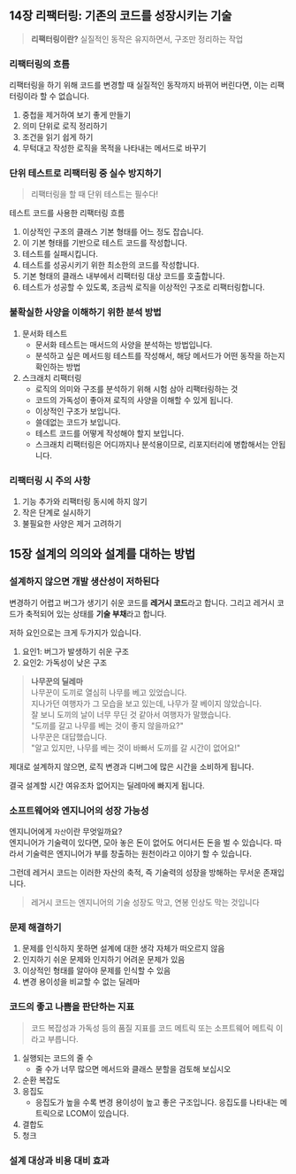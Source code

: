 ## 14장 리팩터링: 기존의 코드를 성장시키는 기술

> **리팩터링이란?**
> 실질적인 동작은 유지하면서, 구조만 정리하는 작업

### 리팩터링의 흐름

리팩터링을 하기 위해 코드를 변경할 때 실질적인 동작까지 바뀌어 버린다면, 이는 리팩터링이라 할 수 없습니다.

 1. 중첩을 제거하여 보기 좋게 만들기
 2. 의미 단위로 로직 정리하기
 3. 조건을 읽기 쉽게 하기
 4. 무턱대고 작성한 로직을 목적을 나타내는 메서드로 바꾸기

### 단위 테스트로 리팩터링 중 실수 방지하기

> 리팩터링을 할 때 단위 테스트는 필수다!

테스트 코드를 사용한 리팩터링 흐름

1. 이상적인 구조의 클래스 기본 형태를 어느 정도 잡습니다.
2. 이 기본 형태를 기반으로 테스트 코드를 작성합니다.
3. 테스트를 실패시킵니다.
4. 테스트를 성공시키기 위한 최소한의 코드를 작성합니다.
5. 기본 형태의 클래스 내부에서 리팩터링 대상 코드를 호출합니다.
6. 테스트가 성공할 수 있도록, 조금씩 로직을 이상적인 구조로 리팩터링합니다.

### 불확실한 사양을 이해하기 위한 분석 방법

1. 문서화 테스트
   - 문서화 테스트는 매서드의 사양을 분석하는 방법입니다.
   - 분석하고 싶은 메서드읭 테스트를 작성해서, 해당 메서드가 어떤 동작을 하는지 확인하는 방법
2. 스크래치 리팩터링
   - 로직의 의미와 구조를 분석하기 위해 시험 삼아 리팩터링하는 것
   - 코드의 가독성이 좋아져 로직의 사양을 이해할 수 있게 됩니다.
   - 이상적인 구조가 보입니다.
   - 쓸데없는 코드가 보입니다.
   - 테스트 코드를 어떻게 작성해야 할지 보입니다.
   - 스크래치 리팩터링은 어디까지나 분석용이므로, 리포지터리에 병합해서는 안됩니다.

### 리팩터링 시 주의 사항

1. 기능 추가와 리팩터링 동시에 하지 않기
2. 작은 단계로 실시하기
3. 불필요한 사양은 제거 고려하기


## 15장 설계의 의의와 설계를 대하는 방법

### 설계하지 않으면 개발 생산성이 저하된다

변경하기 어렵고 버그가 생기기 쉬운 코드를 **레거시 코드**라고 합니다. 그리고 레거시 코드가 축적되어 있는 상태를 **기술 부채**라고 합니다.

저하 요인으로는 크게 두가지가 있습니다.

1. 요인1: 버그가 발생하기 쉬운 구조
2. 요인2: 가독성이 낮은 구조

> **나무꾼의 딜레마**   
> 나무꾼이 도끼로 열심히 나무를 베고 있었습니다.    
> 지나가던 여행자가 그 모습을 보고 있는데, 나무가 잘 베이지 않았습니다.    
> 잘 보니 도끼의 날이 너무 무딘 것 같아서 여행자가 말했습니다.   
> "도끼를 갈고 나무를 베는 것이 좋지 않을까요?"    
> 나무꾼은 대답했습니다.    
> "알고 있지만, 나무를 베는 것이 바빠서 도끼를 갈 시간이 없어요!"

제대로 설계하지 않으면, 로직 변경과 디버그에 많은 시간을 소비하게 됩니다.

결국 설계할 시간 여유조차 없어지는 딜레마에 빠지게 됩니다.

### 소프트웨어와 엔지니어의 성장 가능성

엔지니어에게 `자산`이란 무엇일까요?   
엔지니어가 기술력이 있다면, 모아 놓은 돈이 없어도 어디서든 돈을 벌 수 있습니다. 따라서 기술력은 엔지니어가 부를 창출하는 원천이라고 이야기 할 수 있습니다.

그런데 레거시 코드는 이러한 자산의 축적, 즉 기술력의 성장을 방해하는 무서운 존재입니다.

> 레거시 코드는 엔지니어의 기술 성장도 막고, 연봉 인상도 막는 것입니다

### 문제 해결하기

1. 문제를 인식하지 못하면 설계에 대한 생각 자체가 떠오르지 않음
2. 인지하기 쉬운 문제와 인지하기 어려운 문제가 있음
3. 이상적인 형태를 알아야 문제를 인식할 수 있음
4. 변경 용이성을 비교할 수 없는 딜레마

### 코드의 좋고 나쁨을 판단하는 지표

> 코드 복잡성과 가독성 등의 품질 지표를 코드 메트릭 또는 소프트웨어 메트릭 이라고 부릅니다.

1. 실행되는 코드의 줄 수
   - 줄 수가 너무 많으면 메서드와 클래스 분할을 검토해 보십시오
2. 순환 복잡도
3. 응집도
   - 응집도가 높을 수록 변경 용이성이 높고 좋은 구조입니다. 응집도를 나타내는 메트릭으로 LCOM이 있습니다.
4. 결합도
5. 청크

### 설계 대상과 비용 대비 효과




